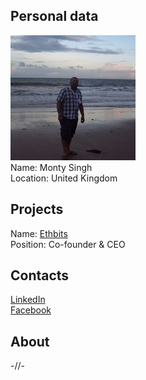 ## Personal data
![monty singh photo](photo/monty_singh.jpg)  
Name:   Monty Singh  
Location: United Kingdom  
## Projects 
Name: [Ethbits](../projects/ethbits.md)  
Position: Co-founder & CEO   
## Contacts
[LinkedIn](https://www.linkedin.com/in/pravjitmontysingh/)  
[Facebook](https://www.facebook.com/montysinghbii)
## About
-//-
